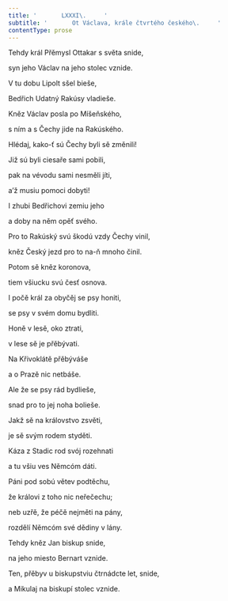 ```yaml
---
title: '       LXXXI\.     '
subtitle: '       Ot Václava, krále čtvrtého českého\.     '
contentType: prose
---
```


Tehdy král Přěmysl Ottakar s světa snide,

syn jeho Václav na jeho stolec vznide.

V tu dobu Lipolt sšel bieše,

Bedřich Udatný Rakúsy vladieše.

Kněz Václav posla po Míšeňského,

s ním a s Čechy jide na Rakúského.

Hlédaj, kako-ť sú Čechy byli sě změnili!

Již sú byli ciesaře sami pobili,

pak na vévodu sami nesměli jíti,

a’ž musiu pomoci dobyti!

I zhubi Bedřichovi zemiu jeho

a doby na něm opěť svého.

Pro to Rakúský svú škodú vzdy Čechy vinil,

kněz Český jezd pro to na-ň mnoho činil.

Potom sě kněz koronova,

tiem všiucku svú česť osnova.

I počě král za obyčěj se psy honiti,

se psy v svém domu bydliti.

Honě v lesě, oko ztrati,

v lese sě je přěbývati.

Na Křivoklátě přěbýváše

a o Prazě nic netbáše.

Ale že se psy rád bydlieše,

snad pro to jej noha bolieše.

Jakž sě na královstvo zsvěti,

je sě svým rodem styděti.

Káza z Stadic rod svój rozehnati

a tu všiu ves Němcóm dáti.

Páni pod sobú větev podtěchu,

že královi z toho nic neřečechu;

neb uzřě, že péčě nejměti na pány,

rozdělí Němcóm své dědiny v lány.

Tehdy kněz Jan biskup snide,

na jeho miesto Bernart vznide.

Ten, přěbyv u biskupstviu čtrnádcte let, snide,

a Mikulaj na biskupí stolec vznide.
